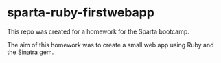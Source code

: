 # sparta-ruby-firstwebapp
This repo was created for a homework for the Sparta bootcamp.

The aim of this homework was to create a small web app using Ruby and the Sinatra gem.
